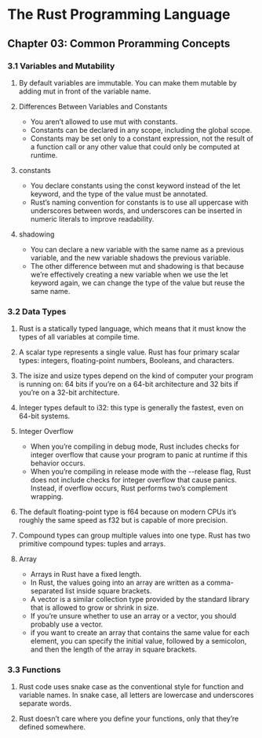 # The Rust Programming Language

## Chapter 03: Common Proramming Concepts

### 3.1 Variables and Mutability

1. By default variables are immutable. You can make them mutable by adding mut in front of the variable name.

2. Differences Between Variables and Constants
    - You aren’t allowed to use mut with constants.
    - Constants can be declared in any scope, including the global scope.
    - Constants may be set only to a constant expression, not the result of a function call or any other value that could only be computed at runtime.

3. constants
    - You declare constants using the const keyword instead of the let keyword, and the type of the value must be annotated.
    - Rust’s naming convention for constants is to use all uppercase with underscores between words, and underscores can be inserted in numeric literals to improve readability.

4. shadowing
    - You can declare a new variable with the same name as a previous variable, and the new variable shadows the previous variable.
    - The other difference between mut and shadowing is that because we’re effectively creating a new variable when we use the let keyword again, we can change the type of the value but reuse the same name.

### 3.2 Data Types

1. Rust is a statically typed language, which means that it must know the types of all variables at compile time.

2. A scalar type represents a single value. Rust has four primary scalar types: integers, floating-point numbers, Booleans, and characters.

3. The isize and usize types depend on the kind of computer your program is running on: 64 bits if you’re on a 64-bit architecture and 32 bits if you’re on a 32-bit architecture.

4. Integer types default to i32: this type is generally the fastest, even on 64-bit systems.

5. Integer Overflow
    - When you’re compiling in debug mode, Rust includes checks for integer overflow that cause your program to panic at runtime if this behavior occurs.
    - When you’re compiling in release mode with the --release flag, Rust does not include checks for integer overflow that cause panics. Instead, if overflow occurs, Rust performs two’s complement wrapping.

6. The default floating-point type is f64 because on modern CPUs it’s roughly the same speed as f32 but is capable of more precision.

7. Compound types can group multiple values into one type. Rust has two primitive compound types: tuples and arrays.

8. Array
    - Arrays in Rust have a fixed length.
    - In Rust, the values going into an array are written as a comma-separated list inside square brackets.
    - A vector is a similar collection type provided by the standard library that is allowed to grow or shrink in size.
    - If you’re unsure whether to use an array or a vector, you should probably use a vector.
    - if you want to create an array that contains the same value for each element, you can specify the initial value, followed by a semicolon, and then the length of the array in square brackets.

### 3.3 Functions

1. Rust code uses snake case as the conventional style for function and variable names. In snake case, all letters are lowercase and underscores separate words.

2. Rust doesn’t care where you define your functions, only that they’re defined somewhere.
